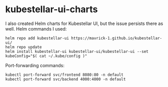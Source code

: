 # kubestellar-ui-charts
I also created Helm charts for Kubestellar UI, but the issue persists there as well.
Helm commands I used:
```
helm repo add kubestellar-ui https://mavrick-1.github.io/kubestellar-ui/
helm repo update
helm install kubestellar-ui kubestellar-ui/kubestellar-ui --set kubeConfig="$( cat ~/.kube/config )"
```
Port-forwarding commands:
```
kubectl port-forward svc/frontend 8080:80 -n default
kubectl port-forward svc/backend 4000:4000 -n default
```
